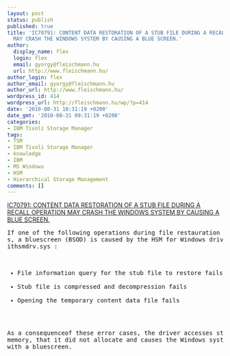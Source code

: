 ```yaml
---
layout: post
status: publish
published: true
title: 'IC70791: CONTENT DATA RESTORATION OF A STUB FILE DURING A RECALL OPERATION
  MAY CRASH THE WINDOWS SYSTEM BY CAUSING A BLUE SCREEN.'
author:
  display_name: flex
  login: flex
  email: gyorgy@fleischmann.hu
  url: http://www.fleischmann.hu/
author_login: flex
author_email: gyorgy@fleischmann.hu
author_url: http://www.fleischmann.hu/
wordpress_id: 414
wordpress_url: http://fleischmann.hu/wp/?p=414
date: '2010-08-31 10:31:19 +0200'
date_gmt: '2010-08-31 09:31:19 +0200'
categories:
- IBM Tivoli Storage Manager
tags:
- TSM
- IBM Tivoli Storage Manager
- knowledge
- IBM
- MS Windows
- HSM
- Hierarchical Storage Management
comments: []
---
```

<p><a href="http://www-01.ibm.com/support/docview.wss?uid=swg1IC70791&myns=swgtiv&mynp=OCSSATMW&mync=R">IC70791: CONTENT DATA RESTORATION OF A STUB FILE DURING A RECALL OPERATION MAY CRASH THE WINDOWS SYSTEM BY CAUSING A BLUE SCREEN.</a></p>
<pre>If one of the following operations during file restauration fail
s, a bluescreen (BSOD) is caused by the HSM for Windows driver,
ithsmdrv.sys :

- File information query for the stub file to restore fails
- Stub file is compressed and decompression fails
- Opening the temporary content data file fails

As a consequenceof these error cases, the driver accesses stack
memory, that it did not allocate and causes the Windows system
to crash with a bluescreen.
</pre>
